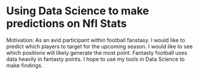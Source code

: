 # Using Data Science to make predictions on Nfl Stats

Motivation: As an avid participant within football fanstasy. I would like to predict which players to target for the upcoming season.
I would like to see which positions will likely generate the most point. Fantasty football uses data heavily in fantasty points.
I hope to use my tools in Data Science to make findings.
